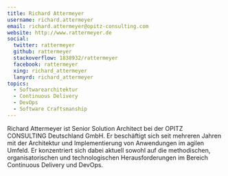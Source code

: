 ```yaml
---
title: Richard Attermeyer
username: richard.attermeyer
email: richard.attermeyer@opitz-consulting.com
website: http://www.rattermeyer.de
social:
  twitter: rattermeyer
  github: rattermeyer
  stackoverflow: 1838932/rattermeyer
  facebook: rattermeyer
  xing: richard_attermeyer
  lanyrd: richard_attermeyer
topics:
  - Softwarearchitektur
  - Continuous Delivery
  - DevOps
  - Software Craftsmanship
---
```


Richard Attermeyer ist Senior Solution Architect bei der OPITZ CONSULTING Deutschland GmbH. Er beschäftigt sich seit mehreren Jahren mit der Architektur und Implementierung von Anwendungen im agilen Umfeld. Er konzentriert sich dabei aktuell sowohl auf die methodischen, organisatorischen und
technologischen Herausforderungen im Bereich Continuous Delivery und DevOps.
